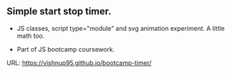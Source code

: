 ## Simple start stop timer.

- JS classes, script type="module" and svg animation experiment. A little math too.

- Part of JS bootcamp coursework.

URL:
https://vishnup95.github.io/bootcamp-timer/
